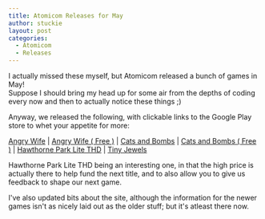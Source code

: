 ```yaml
---
title: Atomicom Releases for May
author: stuckie
layout: post
categories:
  - Atomicom
  - Releases
---
```

I actually missed these myself, but Atomicom released a bunch of games in May! <br />
Suppose I should bring my head up for some air from the depths of coding every now and then to actually notice these things ;)

Anyway, we released the following, with clickable links to the Google Play store to whet your appetite for more:

[Angry Wife][1] | [Angry Wife ( Free )][2] | [Cats and Bombs][3] | [Cats and Bombs ( Free )][4] | [Hawthorne Park Lite THD][5] | [Tiny Jewels][6]

Hawthorne Park Lite THD being an interesting one, in that the high price is actually there to help fund the next title, and to also allow you to give us feedback to shape our next game.

I've also updated bits about the site, although the information for the newer games isn't as nicely laid out as the older stuff; but it's atleast there now.

 [1]: https://play.google.com/store/apps/details?id=uk.co.atomicom.angrywife
 [2]: https://play.google.com/store/apps/details?id=uk.co.atomicom.angrywife_free
 [3]: https://play.google.com/store/apps/details?id=uk.co.atomicom.cabs
 [4]: https://play.google.com/store/apps/details?id=uk.co.atomicom.cabsfree
 [5]: https://play.google.com/store/apps/details?id=com.playboxgames.hawthornepark
 [6]: https://play.google.com/store/apps/details?id=uk.co.atomicom.tinyjewelsfree